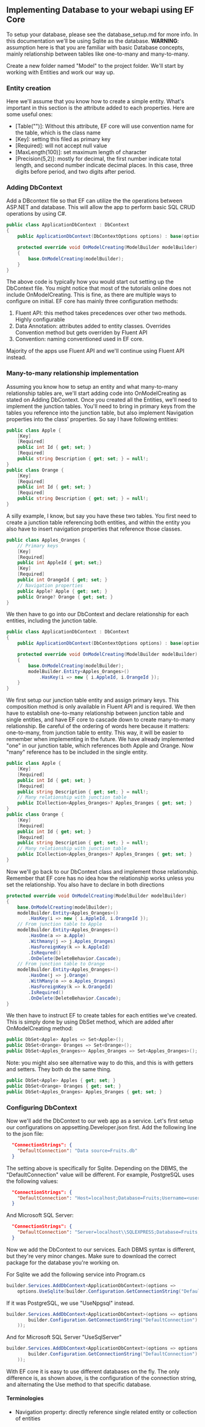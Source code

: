 ## Implementing Database to your webapi using EF Core

To setup your database, please see the database_setup.md for more info. In this documentation we'll be using Sqlite as the database. **WARNING**: assumption here is that you are familiar with basic Database concepts, mainly relationship between tables like one-to-many and many-to-many.

Create a new folder named "Model" to the project folder. We'll start by working with Entities and work our way up.

### Entity creation

Here we'll assume that you know how to create a simple entity. What's important in this section is the attribute added to each properties. Here are some useful ones:

- [Table("<database name>")]: Without this attribute, EF core will use convention name for the table, which is the class name
- [Key]: setting this filed as primary key
- [Required]: will not accept null value
- [MaxLength(100)]: set maximum length of character
- [Precision(5,2)]: mostly for decimal, the first number indicate total length, and second number indicate decimal places. In this case, three digits before period, and two digits after period.

### Adding DbContext

Add a DBcontext file so that EF can utilize the the operations between ASP.NET and database. This will allow the app to perform basic SQL CRUD operations by using C#.

```csharp
public class ApplicationDbContext : DbContext
{
	public ApplicationDbContext(DbContextOptions options) : base(options) { }

    protected override void OnModelCreating(ModelBuilder modelBuilder)
    {
        base.OnModelCreating(modelBuilder);
    }
}
```

The above code is typically how you would start out setting up the DbContext file. You might notice that most of the tutorials online does not include OnModelCreating. This is fine, as there are multiple ways to configure on initial. EF core has mainly three configuration methods:

1. Fluent API: this method takes precedences over other two methods. Highly configurable
2. Data Annotation: attributes added to entity classes. Overrides Convention method but gets overriden by Fluent API
3. Convention: naming conventioned used in EF core.

Majority of the apps use Fluent API and we'll continue using Fluent API instead.

### Many-to-many relationship implementation

Assuming you know how to setup an entity and what many-to-many relationship tables are, we'll start adding code into OnModelCreating as stated on Adding DbContext. Once you created all the Entities, we'll need to implement the junction tables. You'll need to bring in primary keys from the tables you reference into the junction table, but also implement Navigation properties into the class' properties. So say I have following entities:

```csharp
public class Apple {
	[Key]
	[Required]
	public int Id { get; set; }
	[Required]
	public string Description { get; set; } = null!;
}
public class Orange {
	[Key]
	[Required]
	public int Id { get; set; }
	[Required]
	public string Description { get; set; } = null!;
}
```

A silly example, I know, but say you have these two tables. You first need to create a junction table referencing both entities, and within the entity you also have to insert navigation properties that reference those classes.

```csharp
public class Apples_Oranges {
	// Primary keys
	[Key]
	[Required]
	public int AppleId { get; set;}
	[Key]
	[Required]
	public int OrangeId { get; set; }
	// Navigation properties
	public Apple? Apple { get; set; }
	public Orange? Orange { get; set; }
}
```

We then have to go into our DbContext and declare relationship for each entities, including the junction table.

```csharp
public class ApplicationDbContext : DbContext
{
	public ApplicationDbContext(DbContextOptions options) : base(options) { }

    protected override void OnModelCreating(ModelBuilder modelBuilder)
    {
        base.OnModelCreating(modelBuilder);
		modelBuilder.Entity<Apples_Oranges>()
			.HasKey(i => new { i.AppleId, i.OrangeId });
    }
}
```

We first setup our junction table entity and assign primary keys. This composition method is only available in Fluent API and is required. We then have to establish one-to-many relationship between junction table and single entities, and have EF core to cascade down to create many-to-many relationship. Be careful of the ordering of words here because it matters: one-to-many, from junction table to entity. This way, it will be easier to remember when implementing in the future. We have already implemented "one" in our junction table, which references both Apple and Orange. Now "many" reference has to be included in the single entity.

```csharp
public class Apple {
	[Key]
	[Required]
	public int Id { get; set; }
	[Required]
	public string Description { get; set; } = null!;
	// Many relationship with junction table
	public ICollection<Apples_Oranges>? Apples_Oranges { get; set; }
}
public class Orange {
	[Key]
	[Required]
	public int Id { get; set; }
	[Required]
	public string Description { get; set; } = null!;
	// Many relationship with junction table
	public ICollection<Apples_Oranges>? Apples_Oranges { get; set; }
}
```

Now we'll go back to our DbContext class and implement those relationship. Remember that EF core has no idea how the relationship works unless you set the relationship. You also have to declare in both directions

```csharp
protected override void OnModelCreating(ModelBuilder modelBuilder)
{
	base.OnModelCreating(modelBuilder);
	modelBuilder.Entity<Apples_Oranges>()
		.HasKey(i => new { i.AppleId, i.OrangeId });
	// From junction table to Apple
	modelBuilder.Entity<Apples_Oranges>()
		.HasOne(a => a.Apple)
		.Withmany(j => j.Apples_Oranges)
		.HasForeignKey(k => k.AppleId)
		.IsRequred()
		.OnDelete(DeleteBehavior.Cascade);
	// From junction table to Orange
	modelBuilder.Entity<Apples_Oranges>()
		.HasOne(j => j.Orange)
		.WithMany(o => o.Apples_Oranges)
		.HasForeignKey(k => k.OrangeId)
		.IsRequired()
		.OnDelete(DeleteBehavior.Cascade);
}
```

We then have to instruct EF to create tables for each entities we've created. This is simply done by using DbSet method, which are added after OnModelCreating method:

```csharp
public DbSet<Apple> Apples => Set<Apple>();
public DbSet<Orange> Oranges => Set<Orange>();
public DbSet<Apples_Oranges>> Apples_Oranges => Set<Apples_Oranges>();
```

Note: you might also see alternative way to do this, and this is with getters and setters. They both do the same thing.

```csharp
public DbSet<Apple> Apples { get; set; }
public DbSet<Orange> Oranges { get; set; }
public DbSet<Apples_Oranges> Apples_Oranges { get; set; }
```

### Configuring DbContext

Now we'll add the DbContext to our web app as a service. Let's first setup our configurations on appsetting.Developer.json first. Add the following line to the json file:

```json
  "ConnectionStrings": {
    "DefaultConnection": "Data source=Fruits.db"
  }
```

The setting above is specifically for Sqlite. Depending on the DBMS, the "DefaultConnection" value will be different. For example, PostgreSQL uses the following values:

```json
  "ConnectionStrings": {
    "DefaultConnection": "Host=localhost;Database=Fruits;Username=<user>;Password=<password>"
  }
```

And Microsoft SQL Server:

```json
  "ConnectionStrings": {
    "DefaultConnection": "Server=localhost\\SQLEXPRESS;Database=Fruits;User Id=<user>;Password=<password>;Integrated Security=False;MultipleActiveResultSets=True;TrustServerCertificate=True"
  }
```

Now we add the DbContext to our services. Each DBMS syntax is different, but they're very minor changes. Make sure to download the correct package for the database you're working on.

For Sqlite we add the following service into Program.cs

```csharp
builder.Services.AddDbContext<ApplicationDbContext>(options =>
	options.UseSqlite(builder.Configuration.GetConnectionString("DefaultConnection)));
```

If it was PostgreSQL, we use "UseNpgsql" instead.

```csharp
builder.Services.AddDbContext<ApplicationDbContext>(options => options.UseNpgsql(
        builder.Configuration.GetConnectionString("DefaultConnection")
    ));
```

And for Microsoft SQL Server "UseSqlServer"

```csharp
builder.Services.AddDbContext<ApplicationDbContext>(options => options.UseSqlServer(
        builder.Configuration.GetConnectionString("DefaultConnection")
    ));
```

With EF core it is easy to use different databases on the fly. The only difference is, as shown above, is the configuration of the connection string, and alternating the Use method to that specific database.

#### Terminologies

- Navigation property: directly reference single related entity or collection of entities
